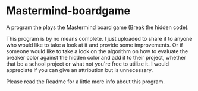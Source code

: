 # Mastermind-boardgame
A program the plays the Mastermind board game (Break the hidden code).

This program is by no means complete. I just uploaded to share it to anyone who would like to take a look at it and provide some improvements. 
Or if someone would like to take a look on the algorithm on how to evaluate the breaker color against the hidden color and add it to their project,
whether that be a school project or what not you're free to utilize it. I would appreciate if you can give an attribution but is unnecessary.

Please read the Readme for a little more info about this program.
